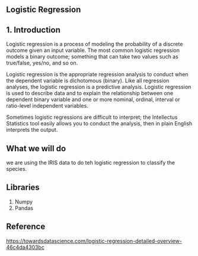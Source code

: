 ## Logistic Regression ##

## 1. Introduction ##

Logistic regression is a process of modeling the probability of a discrete outcome given an input variable. The most common logistic regression models a binary outcome; something that can take two values such as true/false, yes/no, and so on.

Logistic regression is the appropriate regression analysis to conduct when the dependent variable is dichotomous (binary).  Like all regression analyses, the logistic regression is a predictive analysis.  Logistic regression is used to describe data and to explain the relationship between one dependent binary variable and one or more nominal, ordinal, interval or ratio-level independent variables.

Sometimes logistic regressions are difficult to interpret; the Intellectus Statistics tool easily allows you to conduct the analysis, then in plain English interprets the output.
##  What we will do ##

we are using the IRIS data to do teh logistic regression to classify the species.
## Libraries ##
1. Numpy
2. Pandas

## Reference ##

https://towardsdatascience.com/logistic-regression-detailed-overview-46c4da4303bc



